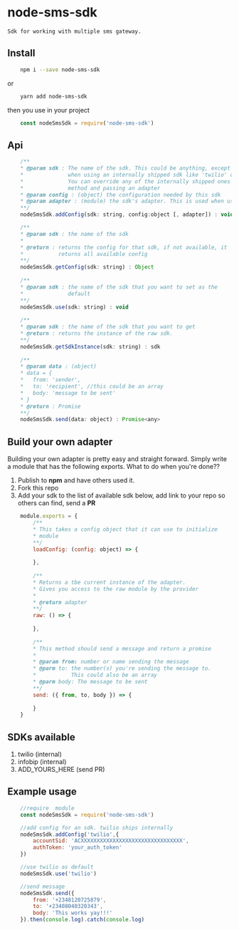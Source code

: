 # node-sms-sdk
    Sdk for working with multiple sms gateway.

## Install
```bash
    npm i --save node-sms-sdk
```
or
```bash
    yarn add node-sms-sdk
```
then you use in your project

```javascript
    const nodeSmsSdk = require('node-sms-sdk')
```

## Api

```javascript
    /**
    * @param sdk : The name of the sdk. This could be anything, except
    *              when using an internally shipped sdk like 'twilio' or 'infobip'.
    *              You can override any of the internally shipped ones with yours by calling this
    *              method and passing an adapter
    * @param config : (object) the configuration needed by this sdk
    * @param adapter : (module) the sdk's adapter. This is used when using an external sdk
    **/
    nodeSmsSdk.addConfig(sdk: string, config:object [, adapter]) : void

	/**
    * @param sdk : the name of the sdk
    * 
    * @return : returns the config for that sdk, if not available, it
    *           returns all available config
    **/
    nodeSmsSdk.getConfig(sdk: string) : Object
    
    /**
    * @param sdk : the name of the sdk that you want to set as the
    *              default
    **/
    nodeSmsSdk.use(sdk: string) : void
    
    /**
    * @param sdk : the name of the sdk that you want to get
    * @return : returns the instance of the raw sdk.
    **/
    nodeSmsSdk.getSdkInstance(sdk: string) : sdk
    
    /**
    * @param data : (object)
    * data = {
    * 	from: 'sender',
    * 	to: 'recipient', //this could be an array
    * 	body: 'message to be sent'
	* }
    * @return : Promise
    **/
    nodeSmsSdk.send(data: object) : Promise<any>
``` 

## Build your own adapter
Building your own adapter is pretty easy and straight forward.
Simply write a module that has the following exports.
What to do when you're done??
1. Publish to **npm** and have others used it.
2. Fork this repo
3. Add your sdk to the list of available sdk below, add link to your repo so others can find, send a **PR** 

```javascript
	module.exports = {
    	/**
        * This takes a config object that it can use to initialize 
        * module
        **/
    	loadConfig: (config: object) => {
        	
        },
        
        /**
        * Returns a tbe current instance of the adapter. 
        * Gives you access to the raw module by the provider
        * 
        * @return adapter
        **/
        raw: () => {
        	
        },
        
        /**
        * This method should send a message and return a promise
        * 
        * @param from: number or name sending the message
        * @parm to: the number(s) you're sending the message to. 
        *           This could also be an array
        * @parm body: The message to be sent
        **/
        send: ({ from, to, body }) => {
        	
        }
    }
```
## SDKs available
1. twilio (internal)
2. infobip (internal)
3. ADD_YOURS_HERE (send PR)


## Example usage

```javascript
    //require  module 
	const nodeSmsSdk = require('node-sms-sdk')

    //add config for an sdk. twilio ships internally
    nodeSmsSdk.addConfig('twilio',{
        accountSid: 'ACXXXXXXXXXXXXXXXXXXXXXXXXXXXXXXXX', 
        authToken: 'your_auth_token'
    })

    //use twilio as default
    nodeSmsSdk.use('twilio')

    //send message
    nodeSmsSdk.send({
    	from: '+2348120725879', 
        to: '+23408040320343', 
        body: 'This works yay!!!'
    }).then(console.log).catch(console.log)
```

